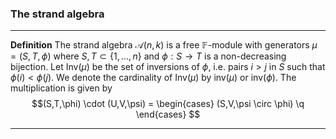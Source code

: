 ### The strand algebra

---
**Definition** The strand algebra $\mathcal{A}(n,k)$ is a free $\mathbb{F}$-module with generators $\mu=(S,T,\phi)$ where $S,T \subset \{1,...,n\}$ and $\phi:S \to T$ is a non-decreasing bijection. Let $\text{Inv}(\mu)$ be the set of inversions of $\phi$, i.e. pairs $i > j$ in $S$ such that $\phi(i) < \phi (j)$. We denote the cardinality of $\text{Inv}(\mu)$ by $\text{inv}(\mu)$ or $\text{inv}(\phi)$. 
The multiplication is given by
$$(S,T,\phi) \cdot (U,V,\psi) = \begin{cases} (S,V,\psi \circ \phi) \q \end{cases} $$

---
<!--stackedit_data:
eyJoaXN0b3J5IjpbNTQ0NzA4NzAsMzQ1NDQ4OTQyXX0=
-->